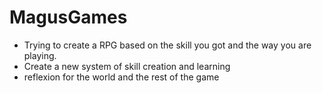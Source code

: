 # MagusGames

- Trying to create a RPG based on the skill you got and the way you are playing.
- Create a new system of skill creation and learning
- reflexion for the world and the rest of the game
